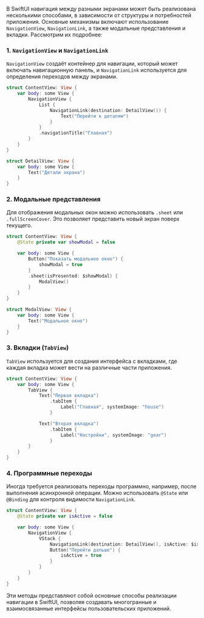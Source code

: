 В SwiftUI навигация между разными экранами может быть реализована несколькими способами, в зависимости от структуры и потребностей приложения. Основные механизмы включают использование `NavigationView`, `NavigationLink`, а также модальные представления и вкладки. Рассмотрим их подробнее:

### 1. `NavigationView` и `NavigationLink`

`NavigationView` создаёт контейнер для навигации, который может включать навигационную панель, и `NavigationLink` используется для определения переходов между экранами.

```swift
struct ContentView: View {
    var body: some View {
        NavigationView {
            List {
                NavigationLink(destination: DetailView()) {
                    Text("Перейти к деталям")
                }
            }
            .navigationTitle("Главная")
        }
    }
}

struct DetailView: View {
    var body: some View {
        Text("Детали экрана")
    }
}
```

### 2. Модальные представления

Для отображения модальных окон можно использовать `.sheet` или `.fullScreenCover`. Это позволяет представить новый экран поверх текущего.

```swift
struct ContentView: View {
    @State private var showModal = false

    var body: some View {
        Button("Показать модальное окно") {
            showModal = true
        }
        .sheet(isPresented: $showModal) {
            ModalView()
        }
    }
}

struct ModalView: View {
    var body: some View {
        Text("Модальное окно")
    }
}
```

### 3. Вкладки (`TabView`)

`TabView` используется для создания интерфейса с вкладками, где каждая вкладка может вести на различные части приложения.

```swift
struct ContentView: View {
    var body: some View {
        TabView {
            Text("Первая вкладка")
                .tabItem {
                    Label("Главная", systemImage: "house")
                }

            Text("Вторая вкладка")
                .tabItem {
                    Label("Настройки", systemImage: "gear")
                }
        }
    }
}
```

### 4. Программные переходы

Иногда требуется реализовать переходы программно, например, после выполнения асинхронной операции. Можно использовать `@State` или `@Binding` для контроля видимости `NavigationLink`.

```swift
struct ContentView: View {
    @State private var isActive = false

    var body: some View {
        NavigationView {
            VStack {
                NavigationLink(destination: DetailView(), isActive: $isActive) { EmptyView() }
                Button("Перейти дальше") {
                    isActive = true
                }
            }
        }
    }
}
```

Эти методы представляют собой основные способы реализации навигации в SwiftUI, позволяя создавать многогранные и взаимосвязанные интерфейсы пользовательских приложений.